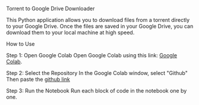 Torrent to Google Drive Downloader


This Python application allows you to download files from a torrent directly to your Google Drive. Once the files are saved in your Google Drive, you can download them to your local machine at high speed.

How to Use


Step 1: Open Google Colab
Open Google Colab using this link: [Google Colab](https://colab.research.google.com).

Step 2: Select the Repository
In the Google Colab window, select "Github"
Then paste the [github link](https://github.com/kight7/Torrent-Downloader.git)

Step 3: Run the Notebook
Run each block of code in the notebook one by one.
